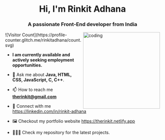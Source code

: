 <h1 align="center">Hi, I'm Rinkit Adhana</h1>
<h3 align="center">A passionate Front-End developer from India</h3>
<img align="right" alt="coding" width="250" src="https://gifsec.com/wp-content/uploads/2022/11/dark-anime-gif-16.gif">
![Visitor Count](https://profile-counter.glitch.me/rinkitadhana/count.svg)

- **I am currently available and actively seeking employment opportunities.**

- 💬 Ask me about **Java, HTML, CSS, JavaScript, C, C++**.

- 📫 How to reach me **therinkit@gmail.com**
- 🔗 Connect with me https://linkedin.com/in/rinkit-adhana
- 🖼️ Checkout my portfolio website https://therinkit.netlify.app
- 🧑🏻‍💻 Check my repository for the latest projects.

